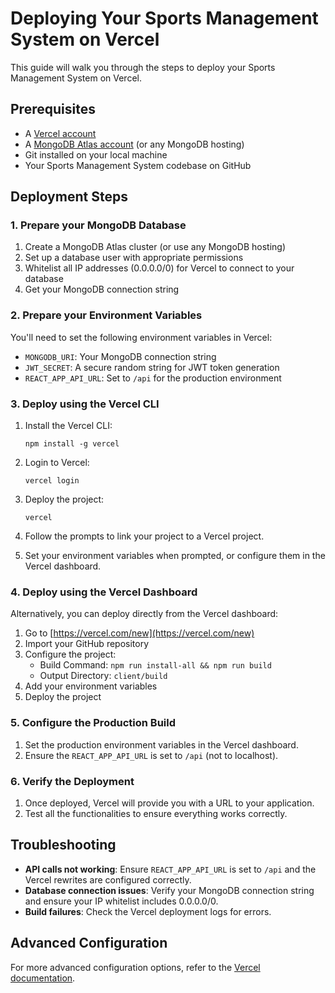 # Deploying Your Sports Management System on Vercel

This guide will walk you through the steps to deploy your Sports Management System on Vercel.

## Prerequisites

- A [Vercel account](https://vercel.com/signup)
- A [MongoDB Atlas account](https://www.mongodb.com/cloud/atlas) (or any MongoDB hosting)
- Git installed on your local machine
- Your Sports Management System codebase on GitHub

## Deployment Steps

### 1. Prepare your MongoDB Database

1. Create a MongoDB Atlas cluster (or use any MongoDB hosting)
2. Set up a database user with appropriate permissions
3. Whitelist all IP addresses (0.0.0.0/0) for Vercel to connect to your database
4. Get your MongoDB connection string

### 2. Prepare your Environment Variables

You'll need to set the following environment variables in Vercel:

- `MONGODB_URI`: Your MongoDB connection string
- `JWT_SECRET`: A secure random string for JWT token generation
- `REACT_APP_API_URL`: Set to `/api` for the production environment

### 3. Deploy using the Vercel CLI

1. Install the Vercel CLI:
   ```
   npm install -g vercel
   ```

2. Login to Vercel:
   ```
   vercel login
   ```

3. Deploy the project:
   ```
   vercel
   ```

4. Follow the prompts to link your project to a Vercel project.

5. Set your environment variables when prompted, or configure them in the Vercel dashboard.

### 4. Deploy using the Vercel Dashboard

Alternatively, you can deploy directly from the Vercel dashboard:

1. Go to [https://vercel.com/new](https://vercel.com/new)
2. Import your GitHub repository
3. Configure the project:
   - Build Command: `npm run install-all && npm run build`
   - Output Directory: `client/build`
4. Add your environment variables
5. Deploy the project

### 5. Configure the Production Build

1. Set the production environment variables in the Vercel dashboard.
2. Ensure the `REACT_APP_API_URL` is set to `/api` (not to localhost).

### 6. Verify the Deployment

1. Once deployed, Vercel will provide you with a URL to your application.
2. Test all the functionalities to ensure everything works correctly.

## Troubleshooting

- **API calls not working**: Ensure `REACT_APP_API_URL` is set to `/api` and the Vercel rewrites are configured correctly.
- **Database connection issues**: Verify your MongoDB connection string and ensure your IP whitelist includes 0.0.0.0/0.
- **Build failures**: Check the Vercel deployment logs for errors.

## Advanced Configuration

For more advanced configuration options, refer to the [Vercel documentation](https://vercel.com/docs). 